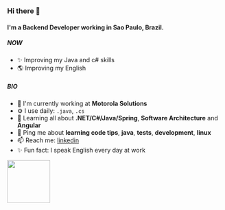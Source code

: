 ### Hi there 👋

#### I'm a Backend Developer working in Sao Paulo, Brazil.

##### NOW

- ✨ Improving my Java and c# skills
- 🌎 Improving my English
##### BIO

- 🏢 I'm currently working at **Motorola Solutions**
- ⚙️ I use daily: `.java`, `.cs`
- 🌱 Learning all about **.NET/C#/Java/Spring**, **Software Architecture** and **Angular**
- 💬 Ping me about **learning code tips**, **java**, **tests**, **development**, **linux**
- 📫 Reach me: [linkedin](https://www.linkedin.com/in/natanista/)
- ✨ Fun fact: I speak English every day at work

<p>
  <img src="[https://linktoyourgif.gif](https://media.tenor.com/KywF5hgM9g4AAAAC/cat-coding.gif)" width="100" height="auto">
</p>


